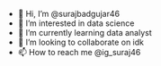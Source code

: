 - 👋 Hi, I’m @surajbadgujar46
- 👀 I’m interested in data science
- 🌱 I’m currently learning data analyst
- 💞️ I’m looking to collaborate on idk
- 📫 How to reach me @ig_suraj46

<!---
surajbadgujar46/surajbadgujar46 is a ✨ special ✨ repository because its `README.md` (this file) appears on your GitHub profile.
You can click the Preview link to take a look at your changes.
--->
